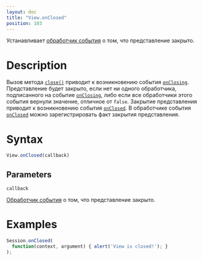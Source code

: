 ```yaml
---
layout: doc
title: "View.onClosed"
position: 103
---
```


Устанавливает [обработчик события](../../Script/) о том, что представление закрыто.

# Description

Вызов метода [`close()`](../View.close/) приводит к возникновению события [`onClosing`](../View.onClosing/).
Представление будет закрыто, если нет ни одного обработчика, подписанного на событие [`onClosing`](../View.onClosing/),
либо если все обработчики этого события вернули значение, отличное от `false`. Закрытие представления
приводит к возникновению события [`onClosed`](../View.onClosed/). В обработчике события [`onClosed`](../View.onClosed/)
можно зарегистрировать факт закрытия представления.

# Syntax

```js
View.onClosed(callback)
```

## Parameters

`callback`

[Обработчик события](../../Script/) о том, что представление закрыто.

# Examples

```js
Session.onClosed(
  function(context, argument) { alert('View is closed!'); }
);
```
